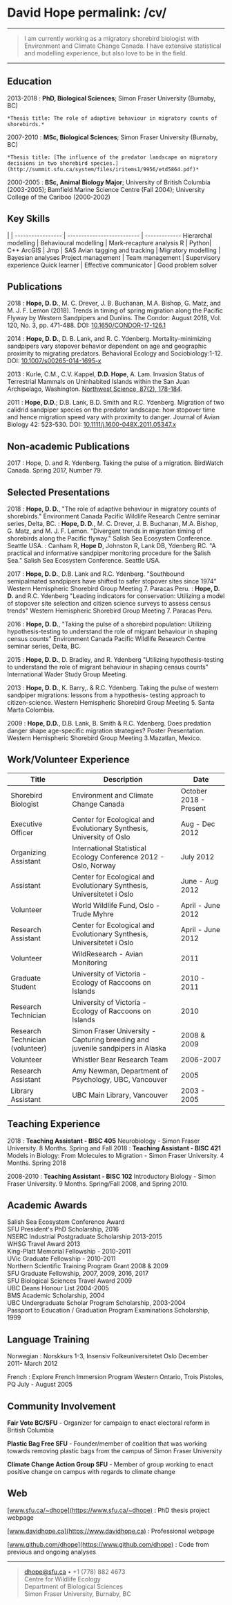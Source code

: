 David Hope
permalink: /cv/
============

----

>  I am currently working as a migratory shorebird biologist with Environment and Climate Change Canada.  I have extensive statistical and modelling experience, but
>  also love to be in the field.

----


Education
---------

2013-2018
:   **PhD, Biological Sciences**; Simon Fraser University (Burnaby, BC)

    *Thesis title: The role of adaptive behaviour in migratory counts of shorebirds.*

2007-2010
:   **MSc, Biological Sciences**; Simon Fraser University (Burnaby, BC)

    *Thesis title: [The influence of the predator landscape on migratory decisions in two shorebird species.](http://summit.sfu.ca/system/files/iritems1/9956/etd5864.pdf)*

2000-2005
:   **BSc, Animal Biology Major**; University of British Columbia (2003-2005); Bamfield Marine Science Centre (Fall 2004); University College of the                    Cariboo (2000-2002)


Key Skills
----------------------------------
| |
----------------- | -------------------------- | -------------
Hierarchal modelling | Behavioural modelling | Mark-recapture analysis
R | Python| C++
ArcGIS | Jmp | SAS
Avian tagging and tracking | Migratory modelling | Bayesian analyses
Project management | Team management | Supervisory experience
Quick learner | Effective communicator | Good problem solver


Publications
------------

2018
:     **Hope, D. D.**, M. C. Drever, J. B. Buchanan, M.A. Bishop, G. Matz, and M. J. F. Lemon (2018). Trends in timing of spring migration 
		along the Pacific Flyway by Western Sandpipers and Dunlins. The Condor: August 2018, Vol. 120, No. 3, pp. 471-488. DOI: [10.1650/CONDOR-17-126.1](https://doi.org/10.1650/CONDOR-17-126.1)

2014
:     **Hope, D. D.**, D. B. Lank, and R. C. Ydenberg. Mortality-minimizing sandpipers vary stopover
        behavior dependent on age and geographic proximity to migrating predators. Behavioral
        Ecology and Sociobiology:1-12. DOI: [10.1007/s00265-014-1695-x](https://www.sfu.ca/biology/wildberg/NewCWEPage/papers/HopeetalBES2014.pdf)

2013
:     Kurle, C.M., C.V. Kappel, **D.D. Hope**, A. Lam. Invasion Status of Terrestrial Mammals on
        Uninhabited Islands within the San Juan Archipelago, Washington. [Northwest Science, 87(2),
        178-184](https://www.bioone.org/doi/abs/10.3955/046.087.0211).

2011
:     **Hope, D.D.**; D.B. Lank, B.D. Smith and R.C. Ydenberg. Migration of two calidrid sandpiper species
          on the predator landscape: how stopover time and hence migration speed vary with proximity
          to danger. Journal of Avian Biology 42: 523-530. DOI: [10.1111/j.1600-048X.2011.05347.x](https://www.sfu.ca/biology/wildberg/papers/HopeetalJAB2011.pdf)

Non-academic Publications
--------------
2017
:   Hope, D. and R. Ydenberg. Taking the pulse of a migration. BirdWatch Canada. Spring 2017, Number 79.


Selected Presentations
--------------
2018
:   **Hope, D. D.**, "The role of adaptive behaviour in migratory counts of shorebirds." Environment Canada Pacific Wildlife
        Research Centre seminar series, Delta, BC.
: **Hope, D. D.**, M. C. Drever, J. B. Buchanan, M.A. Bishop, G. Matz, and M. J. F. Lemon. "Divergent trends in migration timing of shorebirds along the Pacific flyway." Salish Sea Ecosystem Conference. Seattle USA.
: Canham  R, **Hope D**, Johnston R, Lank DB, Ydenberg RC. "A practical and informative sandpiper monitoring procedure for the Salish Sea." Salish Sea Ecosystem Conference. Seattle USA.

2017
: **Hope, D. D.**, D.B. Lank and R.C. Ydenberg. "Southbound semipalmated sandpipers have shifted to safer stopover sites since 1974" Western Hemispheric Shorebird Group Meeting 7. Paracas Peru.
: **Hope, D. D.** and R.C. Ydenberg "Leading indicators for conservation: Utilizing a model of stopover site selection and citizen science surveys to assess census trends" Western Hemispheric Shorebird Group Meeting 7. Paracas Peru.

<!-- 2016 -->
<!--:   **Hope, D. D.**, and R. Johnston "Understanding migration and non-breeding site choice in long-distant
        migrants" Les Ecologistes, SFU. -->
2016
:   **Hope, D. D.**, "Taking the pulse of a shorebird population: Utilizing hypothesis-testing to understand the
        role of migrant behaviour in shaping census counts" Environment Canada Pacific Wildlife
        Research Centre seminar series, Delta, BC.

2015
:   **Hope, D. D.**, D. Bradley, and R. Ydenberg "Utilizing hypothesis-testing to understand the role of
        migrant behaviour in shaping census counts" International Wader Study Group Meeting.

2013
:   **Hope, D. D.**, K. Barry,. & R.C. Ydenberg. Taking the pulse of western sandpiper migrations:
      lessons from a hypothesis- testing approach to citizen-science. Western Hemispheric Shorebird
      Group Meeting 5. Santa Marta Colombia.

<!-- 2013 -->
<!--:   **Hope, D. D.**, D.B. Lank & R.C. Ydenberg. Mortality-minimizing sandpipers vary migratory
      stopover behaviour dependent on age and geographic proximity to migrating predators. Western Hemispheric Shorebird Group Meeting 5. Santa Marta Colombia. -->

2009
:   **Hope, D.D.**, D.B. Lank, B. Smith & R.C. Ydenberg. Does predation danger shape age-specific migration strategies? Poster Presentation.
          Western Hemispheric Shorebird Group Meeting 3.Mazatlan, Mexico.

<!-- 2008 -->
<!-- :   **Hope, D. D.**. The Effect of Predation Danger on Age-Specific Stopover Strategies of the Western
      Sandpiper (*Calidris mauri*). Poster Presentation. Pacific Ecology and Evolution Conference
      Bamfield, BC. -->


Work/Volunteer Experience
----------


Title| Description | Date
----------------- | -------------------------------------- | -------------
Shorebird Biologist | Environment and Climate Change Canada | October 2018 - Present 
Executive Officer | Center for Ecological and Evolutionary Synthesis, University of Oslo | Aug - Dec 2012
Organizing Assistant | International Statistical Ecology Conference 2012 - Oslo, Norway | July 2012 
Assistant | Center for Ecological and Evolutionary Synthesis, Universitetet i Oslo | June - Aug 2012
Volunteer | World Wildlife Fund, Oslo - Trude Myhre | April - June 2012
Research Assistant | Center for Ecological and Evolutionary Synthesis, Universitetet i Oslo | April - June 2012
Volunteer | WildResearch - Avian Monitoring | 2011
Graduate Student | University of Victoria - Ecology of Raccoons on Islands | 2010 - 2011
Research Technician | University of Victoria - Ecology of Raccoons on Islands | 2010
Research Technician (volunteer) | Simon Fraser University - Capturing breeding and juvenile sandpipers in Alaska | 2008 & 2009
Volunteer | Whistler Bear Research Team | 2006-2007
Research Assistant | Amy Newman, Department of Psychology, UBC, Vancouver | 2005
Library Assistant | UBC Main Library, Vancouver | 2003 - 2005


Teaching Experience
-----------
2018
:   **Teaching Assistant - BISC 405** Neurobiology - Simon Fraser University. 8 Months.
      Spring  and Fall 2018
:   **Teaching Assistant - BISC 421** Models in Biology: From Molecules to Migration - Simon Fraser University. 4 Months.
      Spring 2018

2008-2010
:   **Teaching Assistant - BISC 102** Introductory Biology - Simon Fraser University. 9 Months.
      Spring/Fall 2008, and Spring 2010.

Academic Awards
-----------------

Salish Sea Ecosystem Conference Award\
SFU President's PhD Scholarship, 2016 \
NSERC Industrial Postgraduate Scholarship 2013-2015 \
WHSG Travel Award 2013\
King-Platt Memorial Fellowship - 2010-2011\
UVic Graduate Fellowship - 2010-2011\
Northern Scientific Training Program Grant 2008 & 2009\
SFU Graduate Fellowship, 2007, 2009, 2016, 2017\
SFU Biological Sciences Travel Award 2009\
UBC Deans Honour List 2004-2005\
BMS Academic Scholarship, 2004\
UBC Undergraduate Scholar Program Scholarship, 2003-2004\
Passport to Education / Graduation Program Examinations Scholarship, 1999





Language Training
--------------
Norwegian
:     Norskkurs 1-3, Insensiv Folkeuniversitetet Oslo December 2011- March 2012

French
:     Explore French Immersion Program Western Ontario, Trois Pistoles, PQ July - August 2005

Community Involvement
--------------
**Fair Vote BC/SFU** - Organizer for campaign to enact electoral reform in British Columbia

**Plastic Bag Free SFU** - Founder/member of coalition that was working towards removing plastic bags
      from the campus of Simon Fraser University

**Climate Change Action Group SFU** - Member of group working to enact positive change on campus
      with regards to climate change


Web
--------------
  [www.sfu.ca/~dhope](https://www.sfu.ca/~dhope) : PhD thesis project webpage

  [www.davidhope.ca](https://www.davidhope.ca) : Professional webpage

  [www.github.com/dhope](https://www.github.com/dhope) : Code from previous and ongoing analyses


----

> <dhope@sfu.ca> • +1 (778) 882 4673 \
> Centre for Wildlife Ecology \
Department of Biological Sciences \
Simon Fraser University, Burnaby, BC
